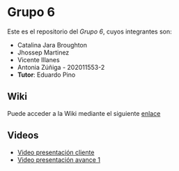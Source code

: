 # Grupo 6

Este es el repositorio del *Grupo 6*, cuyos integrantes son:

* Catalina Jara Broughton 
* Jhossep Martinez 
* Vicente Illanes 
* Antonia Zúñiga - 202011553-2
* **Tutor**: Eduardo Pino

## Wiki

Puede acceder a la Wiki mediante el siguiente [enlace](https://gitlab.inf.utfsm.cl/antonia.zuniga/proyecto2024-1/-/wikis/PROYECTO)

## Videos

* [Video presentación cliente](https://www.youtube.com/watch?v=YkOloZBfP38) 
* [Video presentación avance 1](https://www.youtube.com/watch?v=z36vHZiLrZE)
